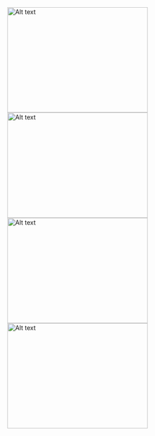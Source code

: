 <div display="inline">
  <img style="float: right;"  title="a title" alt="Alt text" src="https://media.tenor.com/K62urNjLvs8AAAAd/goofy-ahh.gif" width="320" height="240">
<img style="float: right;"  title="a title" alt="Alt text" src="https://media.tenor.com/_euMc7sekmAAAAAM/download-meme-mario-rapping.gif" width="320" height="240">
<img style="float: right;"  title="a title" alt="Alt text" src="https://media.tenor.com/a8u27ukaPzMAAAAM/moyai-moai.gif" width="320" height="240">
<img style="float: right;"  title="a title" alt="Alt text" src="https://media.tenor.com/auQqbCy9ayEAAAAd/fnaf-21st-century-humor.gif" width="320" height="240">
</div>
